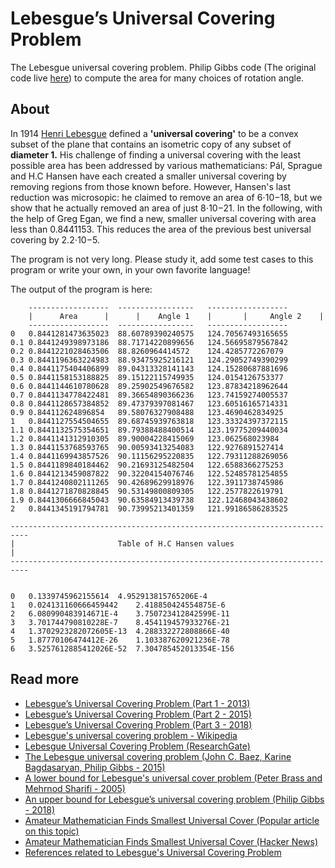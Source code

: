 # Lebesgue’s Universal Covering Problem

The Lebesgue universal covering problem. Philip Gibbs code (The original code live [here](https://github.com/PhilipGibbs/Lebesgue)) to compute the area for many choices of rotation angle.  

## About

In 1914 [Henri Lebesgue](https://en.wikipedia.org/wiki/Henri_Lebesgue) defined a **'universal covering'** to be a convex subset
of the plane that contains an isometric copy of any subset of **diameter 1.** 
His challenge of finding a universal covering with the least possible area has been addressed by various mathematicians: Pál, Sprague and H.C Hansen have each created a smaller universal covering by removing regions from those known before.  However, Hansen's last reduction was microsopic: he claimed to remove an area of 6⋅10−18, but we show that he actually removed an area of just 8⋅10−21.  In the following, with the help of Greg Egan, we find a new, smaller universal covering with area less than 0.8441153. This reduces the area of the previous best universal covering by 2.2⋅10−5.

The program is not very long. Please study it, add some test cases to this program or write your own, in your own favorite language! 

The output of the program is here:

```
	------------------	-----------------	------------------
	|      Area      |     	|    Angle 1    |   	|     Angle 2    |
	------------------	-----------------	------------------
0	0.8441281473635023	88.60789390240575	124.70567493165655
0.1	0.8441249398973186	88.71714220899656	124.56695879567842
0.2	0.8441221028463506	88.8260964414572	124.4285772267079
0.3	0.8441196363224983	88.93475925216121	124.29052749390299
0.4	0.8441175404406899	89.04313328141143	124.15280687881696
0.5	0.8441158153188825	89.15122115749935	124.0154126753377
0.6	0.8441144610780628	89.25902549676582	123.87834218962644
0.7	0.8441134778422481	89.36654890366236	123.74159274005537
0.8	0.8441128657384852	89.47379397081467	123.60516165714331
0.9	0.844112624896854	89.58076327908488	123.4690462834925
1	0.8441127554504655	89.68745939763818	123.33324397372115
1.1	0.8441132575354651	89.79388488400514	123.19775209440034
1.2	0.8441141312910305	89.90004228415069	123.062568023984
1.3	0.8441153768593765	90.00593413254083	122.9276891527414
1.4	0.8441169943857526	90.11156295220835	122.79311288269056
1.5	0.8441189840184462	90.21693125482504	122.6588366275253
1.6	0.8441213459087822	90.32204154076746	122.52485781254855
1.7	0.8441240802111265	90.42689629918976	122.3911738745986
1.8	0.8441271870828845	90.53149800809305	122.2577822619791
1.9	0.8441306666845043	90.63584913439738	122.12468043438602
2	0.8441345191794781	90.73995213401359	121.99186586283525

--------------------------------------------------------------------------
|                       Table of H.C Hansen values                       |
--------------------------------------------------------------------------


0	0.1339745962155614	4.952913815765206E-4
1	0.024131160666459442	2.418850424554875E-6
2	6.080990483914671E-4	3.750723412842599E-11
3	3.701744790810228E-7	8.454119457933276E-21
4	1.3702923282072605E-13	4.288332272808866E-40
5	1.87770106474412E-26	1.103387620921236E-78
6	3.5257612885412026E-52	7.304785452013354E-156

```


## Read more

* [Lebesgue’s Universal Covering Problem (Part 1 - 2013)](https://johncarlosbaez.wordpress.com/2013/12/08/lebesgues-universal-covering-problem/)
* [Lebesgue’s Universal Covering Problem (Part 2 - 2015)](https://johncarlosbaez.wordpress.com/2015/02/03/lebesgues-universal-covering-problem-part-2/)
* [Lebesgue’s Universal Covering Problem (Part 3 - 2018)](https://johncarlosbaez.wordpress.com/2018/10/07/lebesgue-universal-covering-problem-part-3/)
* [Lebesgue's universal covering problem - Wikipedia](https://en.wikipedia.org/wiki/Lebesgue's_universal_covering_problem)
* [Lebesgue Universal Covering Problem (ResearchGate)](https://www.researchgate.net/project/Lebesgue-Universal-Covering-Problem)
* [The Lebesgue universal covering problem (John C. Baez, Karine Bagdasaryan, Philip Gibbs - 2015)](http://jocg.org/v6n1p12)
* [A lower bound for Lebesgue's universal cover problem (Peter Brass and Mehrnod Sharifi - 2005)](http://www.cs.cmu.edu/~mehrbod/UC05.pdf)
* [An upper bound for Lebesgue’s universal covering problem (Philip Gibbs - 2018)](http://vixra.org/abs/1801.0292)
* [Amateur Mathematician Finds Smallest Universal Cover (Popular article on this topic)](https://www.quantamagazine.org/amateur-mathematician-finds-smallest-universal-cover-20181115/)
* [Amateur Mathematician Finds Smallest Universal Cover (Hacker News)](https://news.ycombinator.com/item?id=18460853)
* [References related to Lebesgue's Universal Covering Problem](https://github.com/PhilipGibbs/Lebesgue/blob/master/References.md#h-g-eggleston-minimal-universal-covers-in-en-isreal-j-of-math-1963)

